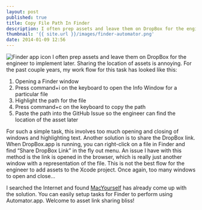 ```yaml
---
layout: post
published: true
title: Copy File Path In Finder
description: I often prep assets and leave them on DropBox for the engineer to implement later. Sharing the location of assets is annoying.
thumbnail: '{{ site.url }}/images/finder-automator.png'
date: 2014-01-09 12:56
---
```

<img src="{{ site.url }}/images/finder-automator.png" title="Finder app icon"/>
I often prep assets and leave them on DropBox for the engineer to implement later. Sharing the location of assets is annoying. For the past couple years, my work flow for this task has looked like this:
<ol class="numbered-list">
	<li>Opening a Finder window</li>
	<li>Press command+i on the keyboard to open the Info Window for a particular file</li>
	<li>Highlight the path for the file</li>
	<li>Press command+c on the keyboard to copy the path</li>
	<li>Paste the path into the GitHub Issue so the engineer can find the location of the asset later</li>
</ol>

For such a simple task, this involves too much opening and closing of windows and highlighting text. Another solution is to share the DropBox link. When DropBox.app is running, you can right-click on a file in Finder and find “Share DropBox Link” in the fly out menu. An issue I have with this method is the link is opened in the browser, which is really just another window with a representation of the file. This is not the best flow for the engineer to add assets to the Xcode project. Once again, too many windows to open and close…

I searched the Internet and found [MacYourself](http://www.macyourself.com/2011/12/31/copy-file-or-folder-path-to-the-clipboard-in-mac-os-x-lion/) has already come up with the solution. You can easily setup tasks for Finder to perform using Automator.app. Welcome to asset link sharing bliss!